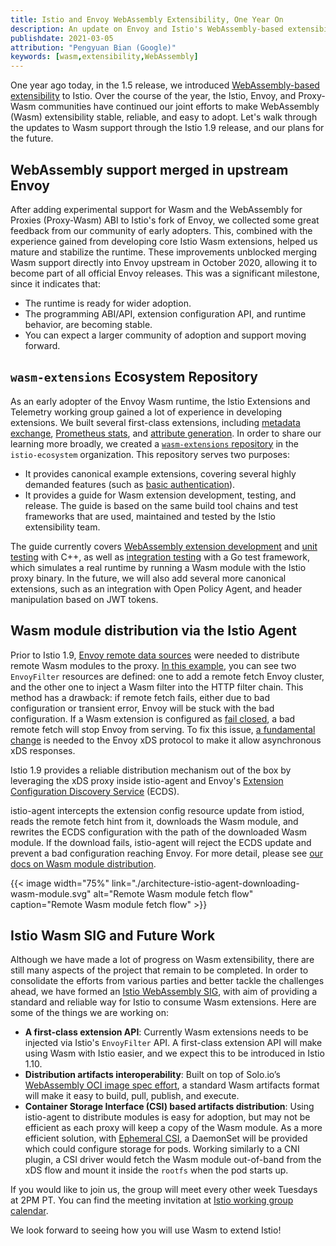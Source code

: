 ```yaml
---
title: Istio and Envoy WebAssembly Extensibility, One Year On
description: An update on Envoy and Istio's WebAssembly-based extensibility effort.
publishdate: 2021-03-05
attribution: "Pengyuan Bian (Google)"
keywords: [wasm,extensibility,WebAssembly]
---
```


One year ago today, in the 1.5 release, we introduced [WebAssembly-based extensibility](/blog/2020/wasm-announce/) to Istio.
Over the course of the year, the Istio, Envoy, and Proxy-Wasm communities have continued our joint efforts to make WebAssembly (Wasm)
extensibility stable, reliable, and easy to adopt. Let's walk through the updates to Wasm support through the Istio 1.9 release,
and our plans for the future.

## WebAssembly support merged in upstream Envoy

After adding experimental support for Wasm and the WebAssembly for Proxies (Proxy-Wasm) ABI to Istio's fork of Envoy, we collected some great feedback from our community of early adopters.  This, combined with the experience gained from developing core Istio Wasm extensions, helped us mature and stabilize the runtime.
These improvements unblocked merging Wasm support directly into Envoy upstream in October 2020, allowing it to become part of all official Envoy releases.
This was a significant milestone, since it indicates that:

* The runtime is ready for wider adoption.
* The programming ABI/API, extension configuration API, and runtime behavior, are becoming stable.
* You can expect a larger community of adoption and support moving forward.

## `wasm-extensions` Ecosystem Repository

As an early adopter of the Envoy Wasm runtime, the Istio Extensions and Telemetry working group gained a lot of experience in developing extensions. We built several first-class extensions, including [metadata exchange](/docs/reference/config/proxy_extensions/metadata_exchange/), [Prometheus stats](/docs/reference/config/proxy_extensions/stats/), and [attribute generation](/docs/reference/config/proxy_extensions/attributegen/).
In order to share our learning more broadly, we created a [`wasm-extensions` repository](https://github.com/istio-ecosystem/wasm-extensions) in the `istio-ecosystem` organization. This repository serves two purposes:

* It provides canonical example extensions, covering several highly demanded features (such as [basic authentication](https://github.com/istio-ecosystem/wasm-extensions/tree/master/extensions/basic_auth)).
* It provides a guide for Wasm extension development, testing, and release. The guide is based on the same build tool chains and test frameworks that are used, maintained and tested by the Istio extensibility team.

The guide currently covers [WebAssembly extension development](https://github.com/istio-ecosystem/wasm-extensions/blob/master/doc/write-a-wasm-extension-with-cpp.md)
and [unit testing](https://github.com/istio-ecosystem/wasm-extensions/blob/master/doc/write-cpp-unit-test.md) with C++,
as well as [integration testing](https://github.com/istio-ecosystem/wasm-extensions/blob/master/doc/write-integration-test.md) with a Go test framework,
which simulates a real runtime by running a Wasm module with the Istio proxy binary.
In the future, we will also add several more canonical extensions, such as an integration with Open Policy Agent, and header manipulation based on JWT tokens.

## Wasm module distribution via the Istio Agent

Prior to Istio 1.9, [Envoy remote data sources](https://www.envoyproxy.io/docs/envoy/latest/api-v3/config/core/v3/base.proto#config-core-v3-remotedatasource) were needed to distribute remote Wasm modules to the proxy.
[In this example](https://gist.github.com/bianpengyuan/8377898190e8052ffa36e88a16911910),
you can see two `EnvoyFilter` resources are defined: one to add a remote fetch Envoy cluster, and the other one to inject a Wasm filter into the HTTP filter chain.
This method has a drawback: if remote fetch fails, either due to bad configuration or transient error, Envoy will be stuck with the bad configuration.
If a Wasm extension is configured as [fail closed](https://www.envoyproxy.io/docs/envoy/latest/api-v3/extensions/wasm/v3/wasm.proto#extensions-wasm-v3-pluginconfig), a bad remote fetch will stop Envoy from serving.
To fix this issue, [a fundamental change](https://github.com/envoyproxy/envoy/issues/9447) is needed to the Envoy xDS protocol to make it allow asynchronous xDS responses.

Istio 1.9 provides a reliable distribution mechanism out of the box by leveraging the xDS proxy inside istio-agent and Envoy's [Extension Configuration Discovery Service](https://www.envoyproxy.io/docs/envoy/latest/configuration/overview/extension) (ECDS).

istio-agent intercepts the extension config resource update from istiod, reads the remote fetch hint from it, downloads the Wasm module, and rewrites the ECDS configuration with the path of the downloaded Wasm module.
If the download fails, istio-agent will reject the ECDS update and prevent a bad configuration reaching Envoy. For more detail, please see [our docs on Wasm module distribution](/docs/ops/configuration/extensibility/wasm-module-distribution/).

{{< image width="75%"
    link="./architecture-istio-agent-downloading-wasm-module.svg"
    alt="Remote Wasm module fetch flow"
    caption="Remote Wasm module fetch flow"
    >}}

## Istio Wasm SIG and Future Work

Although we have made a lot of progress on Wasm extensibility, there are still many aspects of the project that remain to be completed. In order to consolidate the efforts from various parties and better tackle the challenges ahead, we have formed an [Istio WebAssembly SIG](https://discuss.istio.io/t/introducing-wasm-sig/9930), with aim of providing a standard and reliable way for Istio to consume Wasm extensions. Here are some of the things we are working on:

* **A first-class extension API**: Currently Wasm extensions needs to be injected via Istio's `EnvoyFilter` API. A first-class extension API will make using Wasm with Istio easier, and we expect this to be introduced in Istio 1.10.
* **Distribution artifacts interoperability**: Built on top of Solo.io’s [WebAssembly OCI image spec effort](https://www.solo.io/blog/announcing-the-webassembly-wasm-oci-image-spec/), a standard Wasm artifacts format will make it easy to build, pull, publish, and execute.
* **Container Storage Interface (CSI) based artifacts distribution**: Using istio-agent to distribute modules is easy for adoption, but may not be efficient as each proxy will keep a copy of the Wasm module. As a more efficient solution, with [Ephemeral CSI](https://kubernetes-csi.github.io/docs/ephemeral-local-volumes.html), a DaemonSet will be provided which could configure storage for pods. Working similarly to a CNI plugin, a CSI driver would fetch the Wasm module out-of-band from the xDS flow and mount it inside the `rootfs` when the pod starts up.

If you would like to join us, the group will meet every other week Tuesdays at 2PM PT. You can find the meeting invitation at [Istio working group calendar](https://github.com/istio/community/blob/master/WORKING-GROUPS.md#working-group-meetings).

We look forward to seeing how you will use Wasm to extend Istio!
